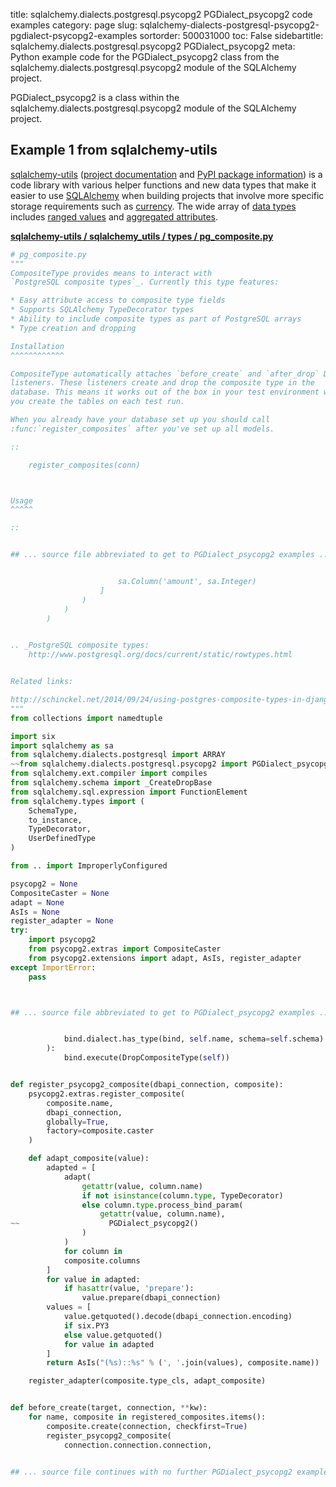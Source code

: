 title: sqlalchemy.dialects.postgresql.psycopg2 PGDialect_psycopg2 code examples
category: page
slug: sqlalchemy-dialects-postgresql-psycopg2-pgdialect-psycopg2-examples
sortorder: 500031000
toc: False
sidebartitle: sqlalchemy.dialects.postgresql.psycopg2 PGDialect_psycopg2
meta: Python example code for the PGDialect_psycopg2 class from the sqlalchemy.dialects.postgresql.psycopg2 module of the SQLAlchemy project.


PGDialect_psycopg2 is a class within the sqlalchemy.dialects.postgresql.psycopg2 module of the SQLAlchemy project.


## Example 1 from sqlalchemy-utils
[sqlalchemy-utils](https://github.com/kvesteri/sqlalchemy-utils)
([project documentation](https://sqlalchemy-utils.readthedocs.io/en/latest/)
and
[PyPI package information](https://pypi.org/project/SQLAlchemy-Utils/))
is a code library with various helper functions and new data types
that make it easier to use [SQLAlchemy](/sqlachemy.html) when building
projects that involve more specific storage requirements such as
[currency](https://sqlalchemy-utils.readthedocs.io/en/latest/data_types.html#module-sqlalchemy_utils.types.currency).
The wide array of
[data types](https://sqlalchemy-utils.readthedocs.io/en/latest/data_types.html)
includes [ranged values](https://sqlalchemy-utils.readthedocs.io/en/latest/range_data_types.html)
and [aggregated attributes](https://sqlalchemy-utils.readthedocs.io/en/latest/aggregates.html).

[**sqlalchemy-utils / sqlalchemy_utils / types / pg_composite.py**](https://github.com/kvesteri/sqlalchemy-utils/blob/master/sqlalchemy_utils/types/pg_composite.py)

```python
# pg_composite.py
"""
CompositeType provides means to interact with
`PostgreSQL composite types`_. Currently this type features:

* Easy attribute access to composite type fields
* Supports SQLAlchemy TypeDecorator types
* Ability to include composite types as part of PostgreSQL arrays
* Type creation and dropping

Installation
^^^^^^^^^^^^

CompositeType automatically attaches `before_create` and `after_drop` DDL
listeners. These listeners create and drop the composite type in the
database. This means it works out of the box in your test environment where
you create the tables on each test run.

When you already have your database set up you should call
:func:`register_composites` after you've set up all models.

::

    register_composites(conn)



Usage
^^^^^

::


## ... source file abbreviated to get to PGDialect_psycopg2 examples ...


                        sa.Column('amount', sa.Integer)
                    ]
                )
            )
        )


.. _PostgreSQL composite types:
    http://www.postgresql.org/docs/current/static/rowtypes.html


Related links:

http://schinckel.net/2014/09/24/using-postgres-composite-types-in-django/
"""
from collections import namedtuple

import six
import sqlalchemy as sa
from sqlalchemy.dialects.postgresql import ARRAY
~~from sqlalchemy.dialects.postgresql.psycopg2 import PGDialect_psycopg2
from sqlalchemy.ext.compiler import compiles
from sqlalchemy.schema import _CreateDropBase
from sqlalchemy.sql.expression import FunctionElement
from sqlalchemy.types import (
    SchemaType,
    to_instance,
    TypeDecorator,
    UserDefinedType
)

from .. import ImproperlyConfigured

psycopg2 = None
CompositeCaster = None
adapt = None
AsIs = None
register_adapter = None
try:
    import psycopg2
    from psycopg2.extras import CompositeCaster
    from psycopg2.extensions import adapt, AsIs, register_adapter
except ImportError:
    pass



## ... source file abbreviated to get to PGDialect_psycopg2 examples ...


            bind.dialect.has_type(bind, self.name, schema=self.schema)
        ):
            bind.execute(DropCompositeType(self))


def register_psycopg2_composite(dbapi_connection, composite):
    psycopg2.extras.register_composite(
        composite.name,
        dbapi_connection,
        globally=True,
        factory=composite.caster
    )

    def adapt_composite(value):
        adapted = [
            adapt(
                getattr(value, column.name)
                if not isinstance(column.type, TypeDecorator)
                else column.type.process_bind_param(
                    getattr(value, column.name),
~~                    PGDialect_psycopg2()
                )
            )
            for column in
            composite.columns
        ]
        for value in adapted:
            if hasattr(value, 'prepare'):
                value.prepare(dbapi_connection)
        values = [
            value.getquoted().decode(dbapi_connection.encoding)
            if six.PY3
            else value.getquoted()
            for value in adapted
        ]
        return AsIs("(%s)::%s" % (', '.join(values), composite.name))

    register_adapter(composite.type_cls, adapt_composite)


def before_create(target, connection, **kw):
    for name, composite in registered_composites.items():
        composite.create(connection, checkfirst=True)
        register_psycopg2_composite(
            connection.connection.connection,


## ... source file continues with no further PGDialect_psycopg2 examples...


```

